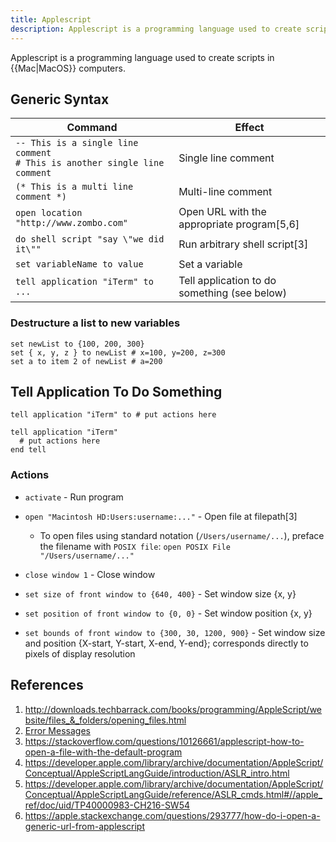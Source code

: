 ```yaml
---
title: Applescript
description: Applescript is a programming language used to create scripts in Mac computers.
---
```


Applescript is a programming language used to create scripts in {{Mac|MacOS}} computers.

## Generic Syntax

Command | Effect
--- | ---
`-- This is a single line comment`<br>`# This is another single line comment` | Single line comment
`(* This is a multi line comment *)` | Multi-line comment
`open location "http://www.zombo.com"` | Open URL with the appropriate program[5,6] 
`do shell script "say \"we did it\""` | Run arbitrary shell script[3]
`set variableName to value` | Set a variable
`tell application "iTerm" to ...` | Tell application to do something (see below)

### Destructure a list to new variables

```applescript
set newList to {100, 200, 300}
set { x, y, z } to newList # x=100, y=200, z=300
set a to item 2 of newList # a=200
```

## Tell Application To Do Something

```applescript
tell application "iTerm" to # put actions here

tell application "iTerm"
  # put actions here
end tell
```

### Actions

- `activate` - Run program
- `open "Macintosh HD:Users:username:..."` - Open file at filepath[3]
  - To open files using standard notation (`/Users/username/...`), preface the filename with `POSIX file`: `open POSIX File "/Users/username/..."`

- `close window 1` - Close window
- `set size of front window to {640, 400}` - Set window size {x, y}
- `set position of front window to {0, 0}` - Set window position {x, y}
- `set bounds of front window to {300, 30, 1200, 900}` - Set window size and position {X-start, Y-start, X-end, Y-end}; corresponds directly to pixels of display resolution

## References

1. http://downloads.techbarrack.com/books/programming/AppleScript/website/files_&_folders/opening_files.html
1. [Error Messages](https://developer.apple.com/library/archive/documentation/AppleScript/Conceptual/AppleScriptLangGuide/reference/ASLR_error_codes.html)
1. https://stackoverflow.com/questions/10126661/applescript-how-to-open-a-file-with-the-default-program
1. https://developer.apple.com/library/archive/documentation/AppleScript/Conceptual/AppleScriptLangGuide/introduction/ASLR_intro.html
2. https://developer.apple.com/library/archive/documentation/AppleScript/Conceptual/AppleScriptLangGuide/reference/ASLR_cmds.html#//apple_ref/doc/uid/TP40000983-CH216-SW54
2. https://apple.stackexchange.com/questions/293777/how-do-i-open-a-generic-url-from-applescript
